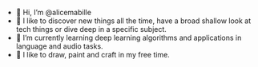 - 👋 Hi, I’m @alicemabille
- 👀 I like to discover new things all the time, have a broad shallow look at tech things or dive deep in a specific subject.
- 🌱 I’m currently learning deep learning algorithms and applications in language and audio tasks.
- 💞️ I like to draw, paint and craft in my free time.

<!---
alicemabille/alicemabille is a ✨ special ✨ repository because its `README.md` (this file) appears on your GitHub profile.
You can click the Preview link to take a look at your changes.
--->
